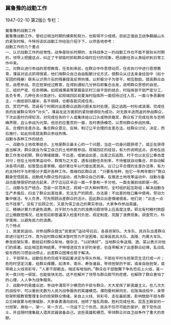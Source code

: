 ### 冀鲁豫的战勤工作

1947-02-10
第2版()
专栏：

    冀鲁豫的战勤工作
    冀鲁豫战勤工作，曾经过相当时期的摸索和努力，也取得不少成绩。目前正值自卫战争翻越山头的紧张时候，今特将该区战勤工作经验介绍于下，以供各地参考：
    战勤工作的几个重点
    一、认识战勤工作的经常性。战争是较长时期的，支持战争之一的战勤工作也不能不是较长时期的，领导上把握这点，纠正了干部临时抓和群众临时应付的现象，把战勤任务认真组织到日常工作中来。
    二、对群众进行参战的思想教育。任务到来前，在群众中作思想动员，任务执行中进行思想教育，濮县对这点抓得很紧，他们用群众自己自由酝酿讨论方式，使群众从过去亲身经验中（如十军团的残暴）联系认识蒋介石的残暴提高反蒋热情，以积极分子为骨干，相互鼓励，提高群众自觉，自愿参战。农庄担架经过教育，在得到通知几分钟后即集合出发，说明群众思想的自觉。
    三、组织严密、任务明确。如观城濮县等掌握县区村三级干部的结合，村指挥部干部严密分工，各负专责，几种任务分类进行。如观城四区前夏淘村指挥所一面招待过往人员，一面斗争恶霸地主，一面给部队碾米，各不相碍，也都各能完成任务。
    四、赏罚严明。范县有个时期对出差群众逃跑问题未及时处理，因之逃跑一时形成浪潮，完成任务的反被群众骂作“孙头”。濮县在这方面抓的紧则做得较为成功，对无故半途而返的参战群众，下次出差时仍得轮流，对完成任务的个人或集体给以口头或物资嘉奖，群众有了完成任务与否明确界限，且认参战为光荣。但总的应重赏的一面，及时表扬模范，以贯彻群众参战热情。
    五、合理的支差办法。集合群众意见、反映、制订公平合理的支差办法，经群众讨论，决定，而后施行，如此则易提高群众参战热情。
    战勤与各种工作的结合
    一、战勤与土地改革结合。土地是群众最关心的一个问题，当这一切身问题获得了，或正在获得适当解决，群众就会为保卫自己的土地积极参战。观城四区的经验，有力的说明这点。该地在战勤工作发动初期，群众情绪疲蹋，不出差，或被迫出差，出差之后逃跑，村干也以支应公事态度对付；但在土地改革运动中，群情为之大变，遇有战勤任务到来，不待催就自动集合，并自动解决各项问题，如暂垫出差草粮，组织青壮年以代替出差民兵，议订公平合理的支差办法等，有力的支持村干与积极分子展开各种工作。南峰四区群众说：“只要有地种，抬它一年两年都行”群众翻身觉悟提高，战勤成为群众性的运动，成为群众自己的事。在推进土地改革运动中，战勤与备战也能够很好的结合起来，济宁边沿区辛店一面一手拿枪一手分地，一面支援前线即是一例。
    二、战勤与生产结合。范县一区范朱庄，观城一区大柳树等村，全村组织起互助组；解决战勤与生产矛盾后，扫去了群众出差挂家，无法生产的顾虑，办法是：不出差的牲口集中使用，劳动力集中做活，专人负责，尽先照顾出差群众的活计。因此群众出差情绪很高，他们说：“出去一点也不挂家”。没有了后顾之忧，又是为保卫自己的果实参战，大家争作参战英雄。
    三、精确计算力求避免浪费。对于财力与民力的浪费问题领导上应高度注意。郓北有村粮村款超过公粮数倍情况，经发现后即普遍深入检查村负担，规定制度，克服了浪费现象。调查劳力，科学使用，以避免民力的浪费。
    几个特点
    １、民爱民运动。对参战群众提出“民爱民”运动号召后，各县担架队、大车队、民兵队出差群众即进行驻村工作，竞为驻村群众解决暂时劳力不足困难，如滑县民兵大队、高陵、内黄大车队、寿张担架队等，都给驻村群众犁地，做杂活，“以好换好”，当地群众争送烟、酒、菜以表示对他们的感激。如此相互影响结果，不特增进双方关好的亲密，也连带解决了出差群众纪律，乱动乱偷东西的习惯自动停止，出差群众困难也易于解决。
    ２、干部带头。战勤任务的完成干部起着决定与带头作用。干部在平时与担架员生活打成一片；危险时坚定沉着，给群众撑腰，如清丰、南乐、寿张诸县，带领担架的干部，或亲自抬担架，或带病上火线背彩号，“人家干部都去，咱还有啥怕的。”群众在干部鼓舞下争先恐后上火线，虽一天一夜只吃一顿饭，也能愉快无怨。这不但解开了领导与群众脱节的疙瘩，也解除了群众害怕了的心理，人人争为战争服务。
    ３、战勤中的英雄业迹。参战中涌现不少模范的干部与群众，大大发挥了新英雄主义。在几次大的战役中，可以看到无数为人民为战争服务的英雄模范。濮阳夏树屏同志，在陇海战役中，亲带担架积极教育整理复杂的担架群众情绪，亲自上火线、背彩号、走在最前面，影响鼓励干部与群众忘掉疲累与枪弹威胁，大家奋勇涌向前线，扭转了惶乱局面，胜利完成任务。昆吾王殿安的一付担架，用抬一、架一、背一方式，一次运下三个伤员。民兵不仅尽可能的爱护、救下受伤战士，并且随时搜集敌人遗弃武器装备自己。这些英雄和模范，带领群众对自卫战争作了重大的贡献。
